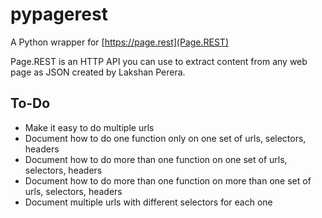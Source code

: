 # pypagerest

A Python wrapper for [https://page.rest](Page.REST)

Page.REST is an HTTP API you can use to extract content from any web page as JSON created by Lakshan Perera.

## To-Do

* Make it easy to do multiple urls
* Document how to do one function only on one set of urls, selectors, headers
* Document how to do more than one function on one set of urls, selectors, headers
* Document how to do more than one function on more than one set of urls, selectors, headers
* Document multiple urls with different selectors for each one

